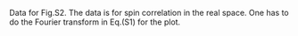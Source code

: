 Data for Fig.S2. The data is for spin correlation in the real space. One has to do the Fourier transform in Eq.(S1) for the plot.

